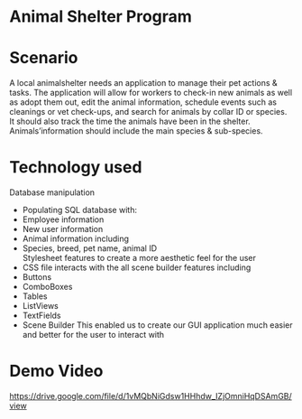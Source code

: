 # Animal Shelter Program

# Scenario

A local animalshelter needs an application to manage their pet actions & tasks. 
The application will allow for workers to check-in new animals as well as adopt them out, edit the animal information, 
schedule events such as cleanings or vet check-ups, and search for animals by collar ID or species. 
It should also track the time the animals have been in the shelter. 
Animals’information should include the main species & sub-species.

# Technology used

Database manipulation 
- Populating SQL database with: 
- Employee information 
- New user information 
- Animal information including 
- Species, breed, pet name, animal ID  
Stylesheet features to create a more aesthetic feel for the user
- CSS file interacts with the all scene builder features including 
- Buttons
- ComboBoxes 
- Tables
- ListViews
- TextFields 
- Scene Builder
This enabled us to create our GUI application much easier 
and better for the user to interact with 

# Demo Video
https://drive.google.com/file/d/1vMQbNiGdsw1HHhdw_IZjOmniHqDSAmGB/view




